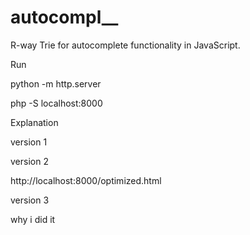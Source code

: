 # autocompl__
R-way Trie for autocomplete functionality in JavaScript.


Run 

python -m http.server 

php -S localhost:8000


Explanation

version 1

version 2

http://localhost:8000/optimized.html

version 3

why i did it